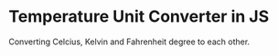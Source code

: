 # Temperature Unit Converter in JS

Converting Celcius, Kelvin and Fahrenheit degree to each other.
